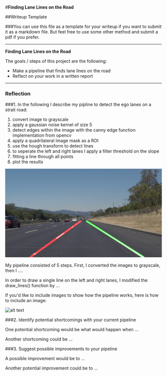 #**Finding Lane Lines on the Road** 

##Writeup Template

###You can use this file as a template for your writeup if you want to submit it as a markdown file. But feel free to use some other method and submit a pdf if you prefer.

---

**Finding Lane Lines on the Road**

The goals / steps of this project are the following:
* Make a pipeline that finds lane lines on the road
* Reflect on your work in a written report


[//]: # (Image References)

[image1]: ./examples/grayscale.jpg "Grayscale"
[image2]: ./result.jpg "Result"
---

### Reflection

###1. In the following I describe my pipline to detect the ego lanes on a strait road:

1. convert image to grayscale
2. apply a gaussian noise kernel of size 5
3. detect edges within the image with the canny edge function implementation from opencv
4. apply a quadrilateral image mask as a ROI
5. use the hough transform to detect lines
6. to seperate the left and right lanes I apply a filter threshold on the slope
7. fitting a line through all points
8. plot the results

![alt text][image2]


My pipeline consisted of 5 steps. First, I converted the images to grayscale, then I .... 

In order to draw a single line on the left and right lanes, I modified the draw_lines() function by ...

If you'd like to include images to show how the pipeline works, here is how to include an image: 

![alt text][image1]


###2. Identify potential shortcomings with your current pipeline


One potential shortcoming would be what would happen when ... 

Another shortcoming could be ...


###3. Suggest possible improvements to your pipeline

A possible improvement would be to ...

Another potential improvement could be to ...

